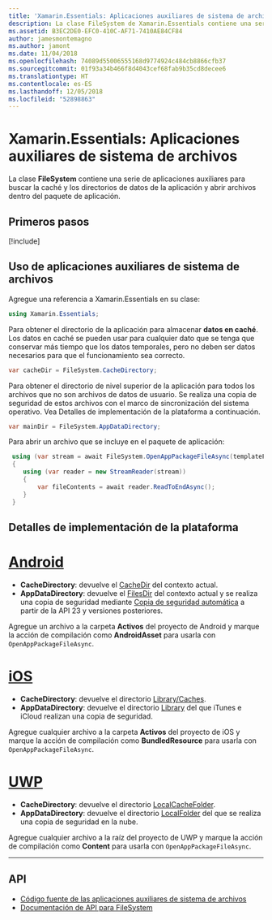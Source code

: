 ```yaml
---
title: 'Xamarin.Essentials: Aplicaciones auxiliares de sistema de archivos'
description: La clase FileSystem de Xamarin.Essentials contiene una serie de aplicaciones auxiliares para buscar la caché y los directorios de datos de la aplicación y abrir archivos dentro del paquete de aplicación.
ms.assetid: B3EC2DE0-EFC0-410C-AF71-7410AE84CF84
author: jamesmontemagno
ms.author: jamont
ms.date: 11/04/2018
ms.openlocfilehash: 74089d55006555168d9774924c484cb8866cfb37
ms.sourcegitcommit: 01f93a34b466f8d4043cef68fab9b35cd8decee6
ms.translationtype: HT
ms.contentlocale: es-ES
ms.lasthandoff: 12/05/2018
ms.locfileid: "52898863"
---
```

# <a name="xamarinessentials-file-system-helpers"></a>Xamarin.Essentials: Aplicaciones auxiliares de sistema de archivos

La clase **FileSystem** contiene una serie de aplicaciones auxiliares para buscar la caché y los directorios de datos de la aplicación y abrir archivos dentro del paquete de aplicación.

## <a name="get-started"></a>Primeros pasos

[!include[](~/essentials/includes/get-started.md)]

## <a name="using-file-system-helpers"></a>Uso de aplicaciones auxiliares de sistema de archivos

Agregue una referencia a Xamarin.Essentials en su clase:

```csharp
using Xamarin.Essentials;
```

Para obtener el directorio de la aplicación para almacenar **datos en caché**. Los datos en caché se pueden usar para cualquier dato que se tenga que conservar más tiempo que los datos temporales, pero no deben ser datos necesarios para que el funcionamiento sea correcto.

```csharp
var cacheDir = FileSystem.CacheDirectory;
```

Para obtener el directorio de nivel superior de la aplicación para todos los archivos que no son archivos de datos de usuario. Se realiza una copia de seguridad de estos archivos con el marco de sincronización del sistema operativo. Vea Detalles de implementación de la plataforma a continuación.

```csharp
var mainDir = FileSystem.AppDataDirectory;
```

Para abrir un archivo que se incluye en el paquete de aplicación:

```csharp
 using (var stream = await FileSystem.OpenAppPackageFileAsync(templateFileName))
 {
    using (var reader = new StreamReader(stream))
    {
        var fileContents = await reader.ReadToEndAsync();
    }
 }
```

## <a name="platform-implementation-specifics"></a>Detalles de implementación de la plataforma

# <a name="androidtabandroid"></a>[Android](#tab/android)

- **CacheDirectory**: devuelve el [CacheDir](https://developer.android.com/reference/android/content/Context.html#getCacheDir) del contexto actual.
- **AppDataDirectory**: devuelve el [FilesDir](https://developer.android.com/reference/android/content/Context.html#getFilesDir) del contexto actual y se realiza una copia de seguridad mediante [Copia de seguridad automática](https://developer.android.com/guide/topics/data/autobackup.html) a partir de la API 23 y versiones posteriores.

Agregue un archivo a la carpeta **Activos** del proyecto de Android y marque la acción de compilación como **AndroidAsset** para usarla con `OpenAppPackageFileAsync`.

# <a name="iostabios"></a>[iOS](#tab/ios)

- **CacheDirectory**: devuelve el directorio [Library/Caches](https://developer.apple.com/library/content/documentation/FileManagement/Conceptual/FileSystemProgrammingGuide/FileSystemOverview/FileSystemOverview.html).
- **AppDataDirectory**: devuelve el directorio [Library](https://developer.apple.com/library/content/documentation/FileManagement/Conceptual/FileSystemProgrammingGuide/FileSystemOverview/FileSystemOverview.html) del que iTunes e iCloud realizan una copia de seguridad.

Agregue cualquier archivo a la carpeta **Activos** del proyecto de iOS y marque la acción de compilación como **BundledResource** para usarla con `OpenAppPackageFileAsync`.

# <a name="uwptabuwp"></a>[UWP](#tab/uwp)

- **CacheDirectory**: devuelve el directorio [LocalCacheFolder](https://docs.microsoft.com/uwp/api/windows.storage.applicationdata.localcachefolder#Windows_Storage_ApplicationData_LocalCacheFolder).
- **AppDataDirectory**: devuelve el directorio [LocalFolder](https://docs.microsoft.com/uwp/api/windows.storage.applicationdata.localfolder#Windows_Storage_ApplicationData_LocalFolder) del que se realiza una copia de seguridad en la nube.

Agregue cualquier archivo a la raíz del proyecto de UWP y marque la acción de compilación como **Content** para usarla con `OpenAppPackageFileAsync`.

--------------

## <a name="api"></a>API

- [Código fuente de las aplicaciones auxiliares de sistema de archivos](https://github.com/xamarin/Essentials/tree/master/Xamarin.Essentials/FileSystem)
- [Documentación de API para FileSystem](xref:Xamarin.Essentials.FileSystem)
